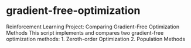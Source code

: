 # gradient-free-optimization
Reinforcement Learning Project: Comparing Gradient-Free Optimization Methods This script implements and compares two gradient-free optimization methods: 1. Zeroth-order Optimization 2. Population Methods
